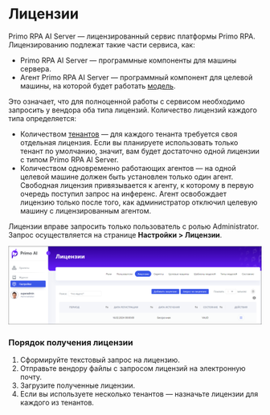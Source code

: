 # Лицензии

Primo RPA AI Server — лицензированный сервис платформы Primo RPA. Лицензированию подлежат такие части сервиса, как:
* Primo RPA AI Server — программные компоненты для машины сервера.
* Агент Primo RPA AI Server — программный компонент для целевой машины, на которой будет работать [модель](https://docs.primo-rpa.ru/primo-rpa/primo-rpa-ai-server/glossary#model).

Это означает, что для полноценной работы с сервисом необходимо запросить у вендора оба типа лицензий. Количество лицензий каждого типа определяется:
* Количеством [тенантов](https://docs.primo-rpa.ru/primo-rpa/primo-rpa-ai-server/common/access-control#tenanty) — для каждого тенанта требуется своя отдельная лицензия. Если вы планируете использовать только тенант по умолчанию, значит, вам будет достаточно одной лицензии с типом Primo RPA AI Server.
* Количеством одновременно работающих агентов — на одной целевой машине должен быть установлен только один агент. Свободная лицензия привязывается к агенту, к которому в первую очередь поступил запрос на инференс. Агент освобождает лицензию только после того, как администратор отключил целевую машину с лицензированным агентом.

Лицензии вправе запросить только пользователь с ролью Administrator. Запрос осуществляется на странице **Настройки > Лицензии**. 

![](<../../../.gitbook/assets1/primo-ai/licenses.png>)

### Порядок получения лицензии 

1. Сформируйте текстовый запрос на лицензию.
1. Отправьте вендору файлы с запросом лицензий на электронную почту.
2. Загрузите полученные лицензии.
3. Если вы используете несколько тенантов — назначьте лицензии для каждого из тенантов. 







